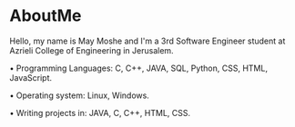 # AboutMe

Hello, my name is May Moshe and I'm a 3rd Software Engineer student at Azrieli College of Engineering in Jerusalem.

•	Programming Languages: C, C++, JAVA, SQL, Python, CSS, HTML, JavaScript.

•	Operating system: Linux, Windows.

•	Writing projects in: JAVA, C, C++, HTML, CSS.
